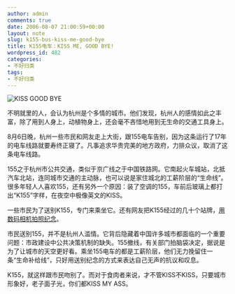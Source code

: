 ```yaml
---
author: admin
comments: true
date: 2006-08-07 21:00:59+00:00
layout: note
slug: k155-bus-kiss-me-good-bye
title: K155电车：KISS ME, GOOD BYE!
wordpress_id: 482
categories:
- 不好归类
tags:
- 不好归类
---
```


![KISS GOOD BYE](http://www.hangzhou.com.cn/images/20050801/2006-08-07sb450.jpg)

不明就里的人，会认为杭州是个多情的城市。他们发现，杭州人的感情如此之丰富，除了用到人身上，动植物身上，还会毫不吝惜地用到无生命的交通工具身上。

8月6日晚，杭州一些市民和网友走上大街，跟155电车告别，因为这条运行了17年的电车线路就要寿终正寝了。凡事追求华贵完美的地方政府，力排众议，取消了这条电车线路。

155之于杭州市公共交通，类似于京广线之于中国铁路网。它南起火车城站，北抵汽车北站，连同城市交通的主动脉，也可以说是家住城北的工薪阶层的“生命线”。很多年轻人人喜欢155，还有另外一个原因：装了空调的155，车前后玻璃上都打出“K155”字样，在夜空中极像英文的KISS。

一些市民为了送别K155，专门来乘坐它。还有网友把K155经过的几十个站牌，[用数码相机拍照纪念](http://bbs.hangzhou.com.cn/viewthread.php?tid=3253467)。

市民送别155，并不是杭州人滥情。它背后隐藏着中国许多城市都面临的一个重要问题：市政建设中公共决策机制的缺失。155撤线，有关部门拍脑袋决定，据说是为了让城市的天空更好看。乘坐155电车的都是工薪阶层，他们无力挽留住一条“生命补给线”，只好用送别纪念的方式来表达自己无声的抗议和叹息。

K155，就这样跟市民吻别了。而对于食肉者来说，才不管KISS不KISS，只要城市形象好，老子面子光，你们都KISS MY ASS。
